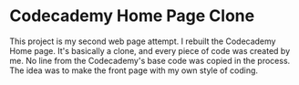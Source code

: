# Codecademy Home Page Clone
This project is my second web page attempt. I rebuilt the Codecademy Home page. It's basically a clone, and every piece of code was created by me. No line from the Codecademy's base code was copied in the process. The idea was to make the front page with my own style of coding.
